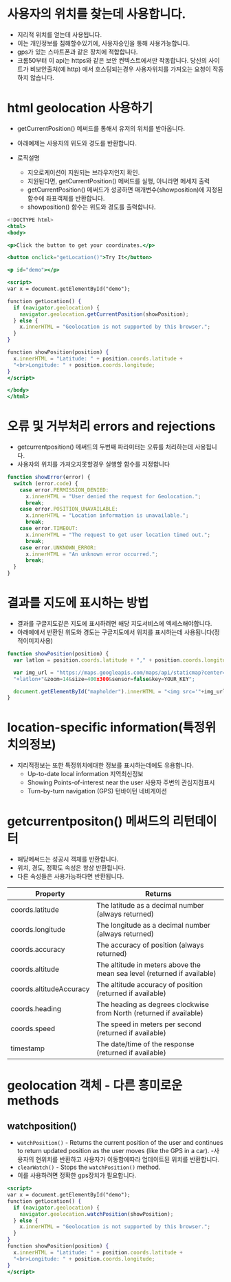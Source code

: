 # 사용자의 위치를 찾는데 사용합니다.

- 지리적 위치를 얻는데 사용됩니다.
- 이는 개인정보를 침해할수있기에, 사용자승인을 통해 사용가능합니다.
- gps가 있는 스마트폰과 같은 장치에 적합합니다.
- 크롬50부터 이 api는 https와 같은 보안 컨텍스트에서만 작동합니다. 당신의 사이트가 비보안출처(예 http) 에서 호스팅되는경우 사용자위치를 가져오는 요청이 작동하지 않습니다.

# html geolocation 사용하기

- getCurrentPosition() 메써드를 통해서 유저의 위치를 받아옵니다.
- 아래예제는 사용자의 위도와 경도를 반환합니다.

- 로직설명
  - 지오로케이션이 지원되는 브라우저인지 확인.
  - 지원된다면, getCurrentPosition() 메써드를 실행, 아니라면 메세지 출력
  - getCurrentPosition() 메써드가 성공하면 매개변수(showposition)에 지정된 함수에 좌표객체를 반환합니다.
  - showposition() 함수는 위도와 경도를 출력합니다.

```jsx
<!DOCTYPE html>
<html>
<body>

<p>Click the button to get your coordinates.</p>

<button onclick="getLocation()">Try It</button>

<p id="demo"></p>

<script>
var x = document.getElementById("demo");

function getLocation() {
  if (navigator.geolocation) {
    navigator.geolocation.getCurrentPosition(showPosition);
  } else {
    x.innerHTML = "Geolocation is not supported by this browser.";
  }
}

function showPosition(position) {
  x.innerHTML = "Latitude: " + position.coords.latitude +
  "<br>Longitude: " + position.coords.longitude;
}
</script>

</body>
</html>
```

# 오류 및 거부처리 errors and rejections

- getcurrentposition() 메써드의 두번째 파라미터는 오류를 처리하는데 사용됩니다.
- 사용자의 위치를 가져오지못할경우 실행할 함수를 지정합니다

```jsx
function showError(error) {
  switch (error.code) {
    case error.PERMISSION_DENIED:
      x.innerHTML = "User denied the request for Geolocation.";
      break;
    case error.POSITION_UNAVAILABLE:
      x.innerHTML = "Location information is unavailable.";
      break;
    case error.TIMEOUT:
      x.innerHTML = "The request to get user location timed out.";
      break;
    case error.UNKNOWN_ERROR:
      x.innerHTML = "An unknown error occurred.";
      break;
  }
}
```

# 결과를 지도에 표시하는 방법

- 결과를 구글지도같은 지도에 표시하려면 해당 지도서비스에 엑세스해야합니다.
- 아래예에서 반환된 위도와 경도는 구글지도에서 위치를 표시하는데 사용됩니다(정적이미지사용)

```jsx
function showPosition(position) {
  var latlon = position.coords.latitude + "," + position.coords.longitude;

  var img_url = "https://maps.googleapis.com/maps/api/staticmap?center=
  "+latlon+"&zoom=14&size=400x300&sensor=false&key=YOUR_KEY";

  document.getElementById("mapholder").innerHTML = "<img src='"+img_url+"'>";
}
```

# location-specific information(특정위치의정보)

- 지리적정보는 또한 특정위치에대한 정보를 표시하는데에도 유용합니다.
  - Up-to-date local information 지역최신정보
  - Showing Points-of-interest near the user 사용자 주변의 관심지점표시
  - Turn-by-turn navigation (GPS) 턴바이턴 네비게이션

# getcurrentpositon() 메써드의 리턴데이터

- 해당메써드는 성공시 객체를 반환합니다.
- 위치, 경도, 정확도 속성은 항상 반환됩니다.
- 다른 속성들은 사용가능하다면 반환됩니다.

| Property                | Returns                                                                 |
| ----------------------- | ----------------------------------------------------------------------- |
| coords.latitude         | The latitude as a decimal number (always returned)                      |
| coords.longitude        | The longitude as a decimal number (always returned)                     |
| coords.accuracy         | The accuracy of position (always returned)                              |
| coords.altitude         | The altitude in meters above the mean sea level (returned if available) |
| coords.altitudeAccuracy | The altitude accuracy of position (returned if available)               |
| coords.heading          | The heading as degrees clockwise from North (returned if available)     |
| coords.speed            | The speed in meters per second (returned if available)                  |
| timestamp               | The date/time of the response (returned if available)                   |

# geolocation 객체 - 다른 흥미로운 methods

## watchposition()

- `watchPosition()` - Returns the current position of the user and continues to return updated position as the user moves (like the GPS in a car). -사용자의 현위치를 반환하고 사용자가 이동함에따라 업데이트된 위치를 반환합니다.
- `clearWatch()` - Stops the `watchPosition()` method.
- 이를 사용하려면 정확한 gps장치가 필요합니다.

```jsx
<script>
var x = document.getElementById("demo");
function getLocation() {
  if (navigator.geolocation) {
    navigator.geolocation.watchPosition(showPosition);
  } else {
    x.innerHTML = "Geolocation is not supported by this browser.";
  }
}
function showPosition(position) {
  x.innerHTML = "Latitude: " + position.coords.latitude +
  "<br>Longitude: " + position.coords.longitude;
}
</script>
```
